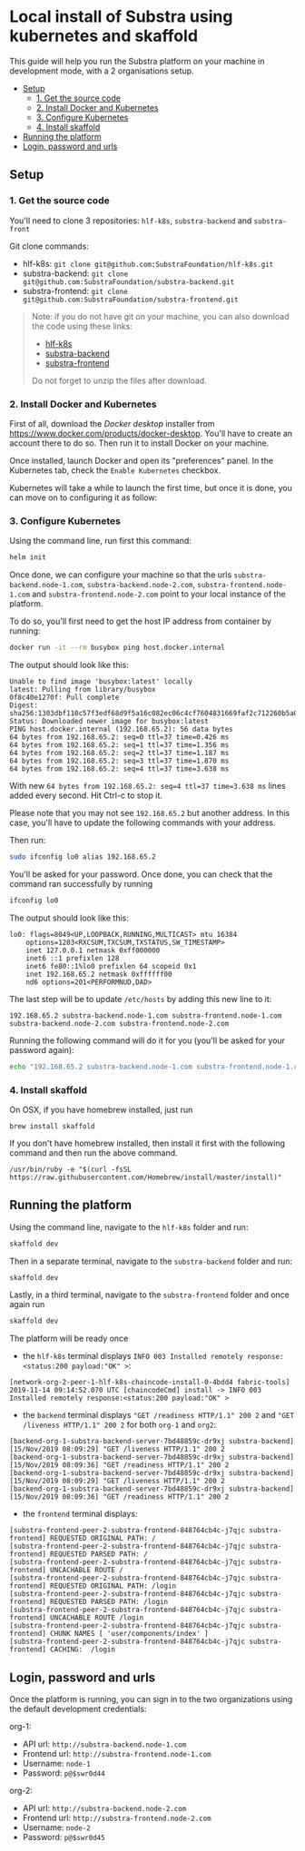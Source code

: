 # Local install of Substra using kubernetes and skaffold

This guide will help you run the Substra platform on your machine in development mode, with a 2 organisations setup.

- [Setup](#setup)
  - [1. Get the source code](#1-get-the-source-code)
  - [2. Install Docker and Kubernetes](#2-install-docker-and-kubernetes)
  - [3. Configure Kubernetes](#3-configure-kubernetes)
  - [4. Install skaffold](#4-install-skaffold)
- [Running the platform](#running-the-platform)
- [Login, password and urls](#login-password-and-urls)

## Setup

### 1. Get the source code

You'll need to clone 3 repositories: `hlf-k8s`, `substra-backend` and `substra-front`

Git clone commands:

- hlf-k8s: `git clone git@github.com:SubstraFoundation/hlf-k8s.git`
- substra-backend: `git clone git@github.com:SubstraFoundation/substra-backend.git`
- substra-frontend: `git clone git@github.com:SubstraFoundation/substra-frontend.git`

> Note: if you do not have git on your machine, you can also download the code using these links:
>
> - [hlf-k8s](https://github.com/SubstraFoundation/hlf-k8s/archive/master.zip)
> - [substra-backend](https://github.com/SubstraFoundation/substra-backend/archive/master.zip)
> - [substra-frontend](https://github.com/SubstraFoundation/substra-frontend/archive/master.zip)
>
> Do not forget to unzip the files after download.

### 2. Install Docker and Kubernetes

First of all, download the *Docker desktop* installer from https://www.docker.com/products/docker-desktop. You'll have to create an account there to do so. Then run it to install Docker on your machine.

Once installed, launch Docker and open its "preferences" panel. In the Kubernetes tab, check the `Enable Kubernetes` checkbox.

Kubernetes will take a while to launch the first time, but once it is done, you can move on to configuring it as follow:

### 3. Configure Kubernetes

Using the command line, run first this command:

```sh
helm init
```

Once done, we can configure your machine so that the urls `substra-backend.node-1.com`, `substra-backend.node-2.com`, `substra-frontend.node-1.com` and `substra-frontend.node-2.com` point to your local instance of the platform.

To do so, you'll first need to get the host IP address from container by running:

```sh
docker run -it --rm busybox ping host.docker.internal
```

The output should look like this:

```
Unable to find image 'busybox:latest' locally
latest: Pulling from library/busybox
0f8c40e1270f: Pull complete
Digest: sha256:1303dbf110c57f3edf68d9f5a16c082ec06c4cf7604831669faf2c712260b5a0
Status: Downloaded newer image for busybox:latest
PING host.docker.internal (192.168.65.2): 56 data bytes
64 bytes from 192.168.65.2: seq=0 ttl=37 time=0.426 ms
64 bytes from 192.168.65.2: seq=1 ttl=37 time=1.356 ms
64 bytes from 192.168.65.2: seq=2 ttl=37 time=1.187 ms
64 bytes from 192.168.65.2: seq=3 ttl=37 time=1.870 ms
64 bytes from 192.168.65.2: seq=4 ttl=37 time=3.638 ms
```

With new `64 bytes from 192.168.65.2: seq=4 ttl=37 time=3.638 ms` lines added every second. Hit Ctrl-c to stop it.

Please note that you may not see `192.168.65.2` but another address. In this case, you'll have to update the following commands with your address.

Then run:
```sh
sudo ifconfig lo0 alias 192.168.65.2
```
You'll be asked for your password. Once done, you can check that the command ran successfully by running

```sh
ifconfig lo0
```

The output should look like this:

```
lo0: flags=8049<UP,LOOPBACK,RUNNING,MULTICAST> mtu 16384
	options=1203<RXCSUM,TXCSUM,TXSTATUS,SW_TIMESTAMP>
	inet 127.0.0.1 netmask 0xff000000
	inet6 ::1 prefixlen 128
	inet6 fe80::1%lo0 prefixlen 64 scopeid 0x1
	inet 192.168.65.2 netmask 0xffffff00
	nd6 options=201<PERFORMNUD,DAD>
```

The last step will be to update `/etc/hosts` by adding this new line to it:

```
192.168.65.2 substra-backend.node-1.com substra-frontend.node-1.com substra-backend.node-2.com substra-frontend.node-2.com
```

Running the following command will do it for you (you'll be asked for your password again):

```sh
echo "192.168.65.2 substra-backend.node-1.com substra-frontend.node-1.com substra-backend.node-2.com substra-frontend.node-2.com" | sudo tee -a /etc/hosts
```

### 4. Install skaffold

On OSX, if you have homebrew installed, just run

```
brew install skaffold
```

If you don't have homebrew installed, then install it first with the following command and then run the above command.

```
/usr/bin/ruby -e "$(curl -fsSL https://raw.githubusercontent.com/Homebrew/install/master/install)"
```

## Running the platform

Using the command line, navigate to the `hlf-k8s` folder and run:

```sh
skaffold dev
````

Then in a separate terminal, navigate to the `substra-backend` folder and run:

```sh
skaffold dev
````

Lastly, in a third terminal, navigate to the `substra-frontend` folder and once again run

```sh
skaffold dev
```

The platform will be ready once
- the `hlf-k8s` terminal displays `INFO 003 Installed remotely response:<status:200 payload:"OK" >`:

```
[network-org-2-peer-1-hlf-k8s-chaincode-install-0-4bdd4 fabric-tools] 2019-11-14 09:14:52.070 UTC [chaincodeCmd] install -> INFO 003 Installed remotely response:<status:200 payload:"OK" >
```

- the `backend` terminal displays `"GET /readiness HTTP/1.1" 200 2` and `"GET /liveness HTTP/1.1" 200 2` for both `org-1` and `org2`:

```
[backend-org-1-substra-backend-server-7bd48859c-dr9xj substra-backend] [15/Nov/2019 08:09:29] "GET /liveness HTTP/1.1" 200 2
[backend-org-1-substra-backend-server-7bd48859c-dr9xj substra-backend] [15/Nov/2019 08:09:36] "GET /readiness HTTP/1.1" 200 2
[backend-org-1-substra-backend-server-7bd48859c-dr9xj substra-backend] [15/Nov/2019 08:09:29] "GET /liveness HTTP/1.1" 200 2
[backend-org-1-substra-backend-server-7bd48859c-dr9xj substra-backend] [15/Nov/2019 08:09:36] "GET /readiness HTTP/1.1" 200 2
```

- the `frontend` terminal displays:

```
[substra-frontend-peer-2-substra-frontend-848764cb4c-j7qjc substra-frontend] REQUESTED ORIGINAL PATH: /
[substra-frontend-peer-2-substra-frontend-848764cb4c-j7qjc substra-frontend] REQUESTED PARSED PATH: /
[substra-frontend-peer-2-substra-frontend-848764cb4c-j7qjc substra-frontend] UNCACHABLE ROUTE /
[substra-frontend-peer-2-substra-frontend-848764cb4c-j7qjc substra-frontend] REQUESTED ORIGINAL PATH: /login
[substra-frontend-peer-2-substra-frontend-848764cb4c-j7qjc substra-frontend] REQUESTED PARSED PATH: /login
[substra-frontend-peer-2-substra-frontend-848764cb4c-j7qjc substra-frontend] UNCACHABLE ROUTE /login
[substra-frontend-peer-2-substra-frontend-848764cb4c-j7qjc substra-frontend] CHUNK NAMES [ 'user/components/index' ]
[substra-frontend-peer-2-substra-frontend-848764cb4c-j7qjc substra-frontend] CACHING:  /login
```

## Login, password and urls

Once the platform is running, you can sign in to the two organizations using the default development credentials:

org-1:
- API url: `http://substra-backend.node-1.com`
- Frontend url: `http://substra-frontend.node-1.com`
- Username: `node-1`
- Password: `p@$swr0d44`

org-2:
- API url: `http://substra-backend.node-2.com`
- Frontend url: `http://substra-frontend.node-2.com`
- Username: `node-2`
- Password: `p@$swr0d45`
